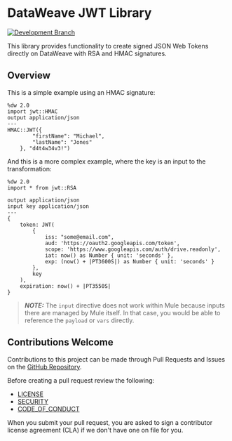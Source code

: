 # DataWeave JWT Library

[![Development Branch](https://github.com/mulesoft/data-weave-jwt-library/actions/workflows/master_workflow.yml/badge.svg?branch=master)](https://github.com/mulesoft/data-weave-jwt-library/actions/workflows/master_workflow.yml)

This library provides functionality to create signed JSON Web Tokens directly on DataWeave with RSA and HMAC signatures.

## Overview

This is a simple example using an HMAC signature:

```dataweave
%dw 2.0
import jwt::HMAC
output application/json
---
HMAC::JWT({
        "firstName": "Michael", 
        "lastName": "Jones"
    }, "d4t4w34v3!")
```

And this is a more complex example, where the key is an input to the transformation:

```dataweave
%dw 2.0
import * from jwt::RSA

output application/json
input key application/json
---
{
	token: JWT(
		{
			iss: "some@email.com",
			aud: 'https://oauth2.googleapis.com/token',
			scope: 'https://www.googleapis.com/auth/drive.readonly',
			iat: now() as Number { unit: 'seconds' },
			exp: (now() + |PT3600S|) as Number { unit: 'seconds' }
		},
		key
	),
	expiration: now() + |PT3550S|
}
```

> **_NOTE:_** The `input` directive does not work within Mule because inputs there are managed by Mule itself. In that case, you would be able to reference the `payload` or `vars` directly.


## Contributions Welcome

Contributions to this project can be made through Pull Requests and Issues on the
[GitHub Repository](https://github.com/mulesoft/data-weave-jwt-library).

Before creating a pull request review the following:

* [LICENSE](https://github.com/mulesoft/data-weave-jwt-library/blob/master/LICENSE.txt)
* [SECURITY](https://github.com/mulesoft/data-weave-jwt-library/blob/master/SECURITY.md)
* [CODE_OF_CONDUCT](https://github.com/mulesoft/data-weave-jwt-library/blob/master/CODE_OF_CONDUCT.md)

When you submit your pull request, you are asked to sign a contributor license agreement (CLA) if we don't have one on file for you.
